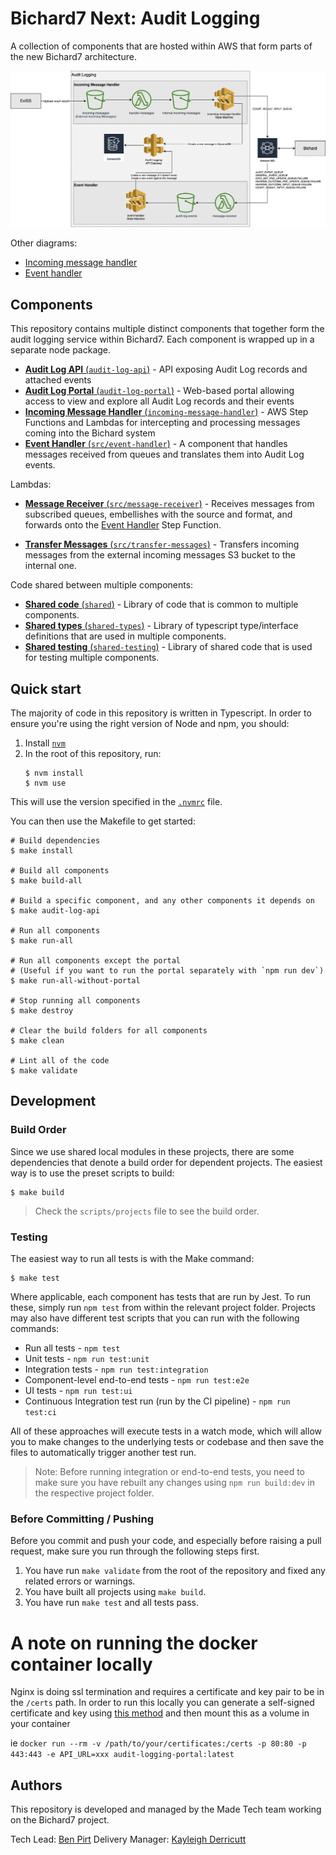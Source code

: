 # Bichard7 Next: Audit Logging

A collection of components that are hosted within AWS that form parts of the new Bichard7 architecture.

![Bichard7 Audit Logging](/docs/infrastructure.png?raw=true "Infrastructure")

Other diagrams:

- [Incoming message handler](/src/incoming-message-handler)
- [Event handler](/src/event-handler)

## Components

This repository contains multiple distinct components that together form the audit logging service within Bichard7. Each component is wrapped up in a separate node package.

* [**Audit Log API** (`audit-log-api`)](src/audit-log-api/) - API exposing Audit Log records and attached events
* [**Audit Log Portal** (`audit-log-portal`)](src/audit-log-portal/) - Web-based portal allowing access to view and explore all Audit Log records and their events
* [**Incoming Message Handler** (`incoming-message-handler`)](src/incoming-message-handler/) - AWS Step Functions and Lambdas for intercepting and processing messages coming into the Bichard system
* [**Event Handler** (`src/event-handler`)](src/event-handler/) - A component that handles messages received from queues and translates them into Audit Log events.

Lambdas:

* [**Message Receiver** (`src/message-receiver`)](src/message-receiver/) - Receives messages from subscribed queues, embellishes with the source and format, and forwards onto the [Event Handler](event-handler/) Step Function.

* [**Transfer Messages** (`src/transfer-messages`)](src/transfer-messages) - Transfers incoming messages from the external incoming messages S3 bucket to the internal one.

Code shared between multiple components:

* [**Shared code** (`shared`)](src/shared/) - Library of code that is common to multiple components.
* [**Shared types** (`shared-types`)](src/shared-types/) - Library of typescript type/interface definitions that are used in multiple components.
* [**Shared testing** (`shared-testing`)](src/shared-testing/) - Library of shared code that is used for testing multiple components.

## Quick start

The majority of code in this repository is written in Typescript. In order to ensure you're using the right version of Node and npm, you should:

1. Install [`nvm`](https://github.com/nvm-sh/nvm)
2. In the root of this repository, run:
    ```shell
    $ nvm install
    $ nvm use
    ```

This will use the version specified in the [`.nvmrc`](.nvmrc) file.

You can then use the Makefile to get started:

```shell
# Build dependencies
$ make install

# Build all components
$ make build-all

# Build a specific component, and any other components it depends on
$ make audit-log-api

# Run all components
$ make run-all

# Run all components except the portal
# (Useful if you want to run the portal separately with `npm run dev`)
$ make run-all-without-portal

# Stop running all components
$ make destroy

# Clear the build folders for all components
$ make clean

# Lint all of the code
$ make validate
```

## Development

### Build Order

Since we use shared local modules in these projects, there are some dependencies that denote a build order for dependent projects. The easiest way is to use the preset scripts to build:

```shell
$ make build
```

> Check the `scripts/projects` file to see the build order.

### Testing

The easiest way to run all tests is with the Make command:

```shell
$ make test
```

Where applicable, each component has tests that are run by Jest. To run these, simply run `npm test` from within the relevant project folder. Projects may also have different test scripts that you can run with the following commands:

- Run all tests - `npm test`
- Unit tests - `npm run test:unit`
- Integration tests - `npm run test:integration`
- Component-level end-to-end tests - `npm run test:e2e`
- UI tests - `npm run test:ui`
- Continuous Integration test run (run by the CI pipeline) - `npm run test:ci`

All of these approaches will execute tests in a watch mode, which will allow you to make changes to the underlying tests or codebase and then save the files to automatically trigger another test run.

> Note: Before running integration or end-to-end tests, you need to make sure you have rebuilt any changes using `npm run build:dev` in the respective project folder.

### Before Committing / Pushing

Before you commit and push your code, and especially before raising a pull request, make sure you run through the following steps first.

1. You have run `make validate` from the root of the repository and fixed any related errors or warnings.
1. You have built all projects using `make build`.
1. You have run `make test` and all tests pass.

# A note on running the docker container locally

Nginx is doing ssl termination and requires a certificate and key pair to be in the `/certs` path.
In order to run this locally you can generate a self-signed certificate and key using [this method](https://linuxize.com/post/creating-a-self-signed-ssl-certificate/) and then mount
this as a volume in your container

ie `docker run --rm -v /path/to/your/certificates:/certs -p 80:80 -p 443:443 -e API_URL=xxx audit-logging-portal:latest`

## Authors

This repository is developed and managed by the Made Tech team working on the Bichard7 project.

Tech Lead: [Ben Pirt](mailto:ben@madetech.com)
Delivery Manager: [Kayleigh Derricutt](mailto:Kayleigh.derricutt@madetech.com)
